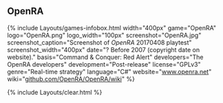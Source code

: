 ## OpenRA
{% include Layouts/games-infobox.html width="400px" game="OpenRA" logo="OpenRA.png" logo_width="100px" screenshot="OpenRA.jpg" screenshot_caption="Screenshot of <i>OpenRA</i> 20170408 playtest" screenshot_width="400px" date="? Before 2007 (copyright date on website)." basis="Command & Conquer: Red Alert" developers="The OpenRA developers" development="Post-release" license="GPLv3" genre="Real-time strategy" language="C#" website="<a href='http://www.openra.net/' link='_blank'>www.openra.net</a>" wiki="<a href='https://github.com/OpenRA/OpenRA/wiki' link='_blank'>github.com/OpenRA/OpenRA/wiki</a>" %}

{% include Layouts/clear.html %}
